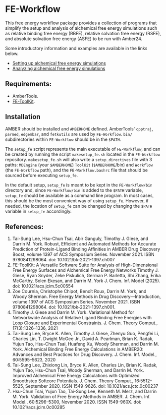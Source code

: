 # FE-Workflow

This free energy workflow package provides a collection of programs that simplify the setup and analysis of alchemical free energy simulations such as relative binding free energy (RBFE), relative solvation free energy (RSFE), and absolute solvation free energy (ASFE) to be run with Amber24.

Some introductory information and examples are available in the links below.

 - [Setting up alchemical free energy simulations](https://ambertutorials-rutgerslbsr-c744272d5a9c1169e0dc9e19b8d800019105.gitlab.io/workshop/05_afeSims/03_asfe.html)
 - [Analyzing alchemical free energy simulations](https://ambertutorials-rutgerslbsr-c744272d5a9c1169e0dc9e19b8d800019105.gitlab.io/workshop/05_afeSims/04_rbfe.html)


## Requirements:

 - AmberTools.
 - [FE-ToolKit](https://gitlab.com/RutgersLBSR/fe-toolkit).

## Installation

AMBER should be installed and `AMBERHOME` defined. AmberTools' `cpptraj`, `parmed`, `edgembar`, and `fetkutils` are used by `FE-Workflow`.
`bin/` subdirectories within `FE-Workflow` should be in the `$PATH`.

The `setup_fe` script represents the main executable of `FE-Workflow`, and can be created by running the script `makesetup_fe.sh` located in the `FE-Workflow` repository.
`makesetup_fe.sh` will also write a `setup_directives` file with 3 paths: `MDEngine` (your `$AMBERHOME`) `ToolKit` (`$AMBERHOME`/bin) and `Workflow` (the `FE-Workflow` path), and the `FE-Workflow.bashrc` file that should be sourced before executing `setup_fe`.


In the default setup, `setup_fe` is meant to be kept in the `FE-Workflow/bin` directory and, since `FE-Workflow/bin` is added to the `$PATH` variable, `setup_fe` should be available as a command line program.
In most cases, this should be the most convenient way of using `setup_fe`. However, if needed, the location of `setup_fe` can be changed by changing the `$PATH` variable in `setup_fe` accordingly.



## References:

1. Tai-Sung Lee, Hsu-Chun Tsai, Abir Ganguly, Timothy J. Giese, and Darrin M. York. Robust, Efficient
and Automated Methods for Accurate Prediction of Protein-Ligand Binding Affinities in AMBER Drug
Discovery Boost, volume 1397 of ACS Symposium Series. November 2021. ISBN 9780841298064. doi:
10.1021/bk-2021-1397.ch007
2. FE-ToolKit: A Versatile Software Suite for Analysis of High-Dimensional Free Energy Surfaces and Alchemical Free Energy Networks Timothy J. Giese, Ryan Snyder, Zeke Piskulich, German P. Barletta, Shi Zhang, Erika McCarthy, Solen Ekesan, and Darrin M. York J. Chem. Inf. Model (2025). doi: 10.1021/acs.jcim.5c00554
3. Zoe Cournia, Christophe Chipot, Benoît Roux, Darrin M. York, and Woody Sherman. Free Energy
Methods in Drug Discovery—Introduction, volume 1397 of ACS Symposium Series. November 2021.
ISBN 9780841298064. doi: 10.1021/bk-2021-1397.ch001.
4. Timothy J. Giese and Darrin M. York. Variational Method for Networkwide Analysis of Relative
Ligand Binding Free Energies with Loop Closure and Experimental Constraints. J. Chem. Theory
Comput., 17(3):1326–1336, 2021
5. Tai-Sung Lee, Bryce K. Allen, Timothy J. Giese, Zhenyu Guo, Pengfei Li, Charles Lin, T. Dwight McGee
Jr., David A. Pearlman, Brian K. Radak, Yujun Tao, Hsu-Chun Tsai, Huafeng Xu, Woody Sherman,
and Darrin M. York. Alchemical Binding Free Energy Calculations in AMBER20: Advances and Best
Practices for Drug Discovery. J. Chem. Inf. Model., 60:5595–5623, 2020
6. Tai-Sung Lee, Zhixiong Lin, Bryce K. Allen, Charles Lin, Brian K. Radak, Yujun Tao, Hsu-Chun
Tsai, Woody Sherman, and Darrin M. York. Improved Alchemical Free Energy Calculations with
Optimized Smoothstep Softcore Potentials. J. Chem. Theory Comput., 16:5512–5525, September 2020. ISSN 1549-9626. doi: 10.1021/acs.jctc.0c00237
7. Hsu-Chun Tsai, Yujun Tao, Tai-Sung Lee, Kenneth M. Merz, and Darrin M. York. Validation of Free
Energy Methods in AMBER. J. Chem. Inf. Model., 60:5296–5300, November 2020. ISSN 1549-960X.
doi: 10.1021/acs.jcim.0c00285
